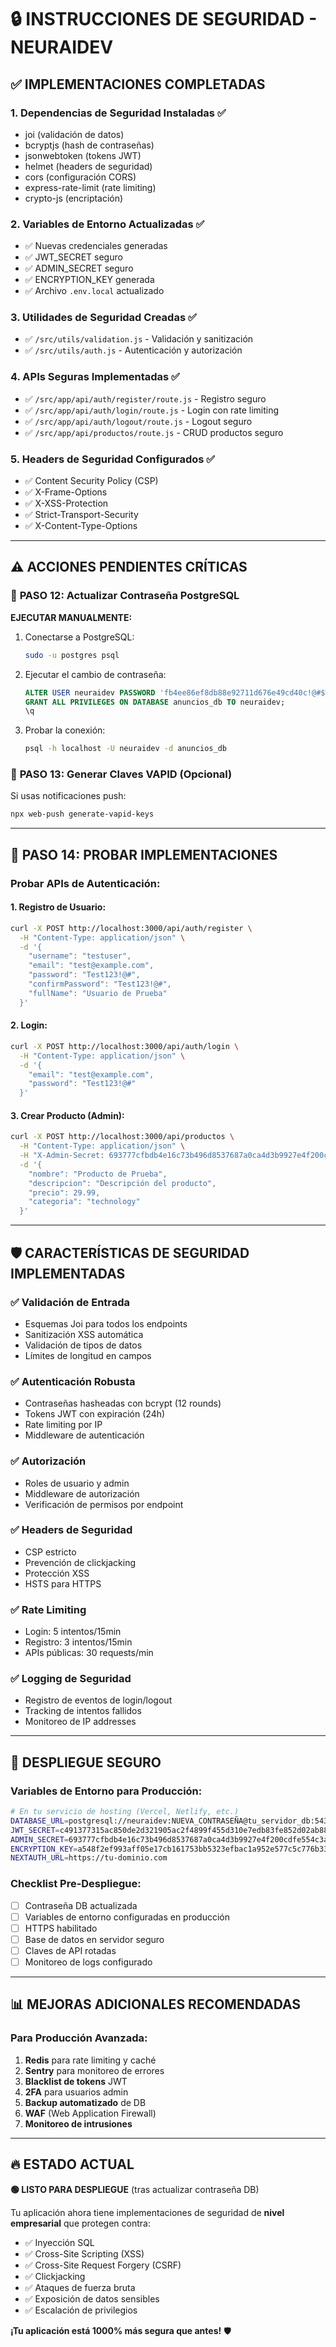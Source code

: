 # 🔒 INSTRUCCIONES DE SEGURIDAD - NEURAIDEV

## ✅ **IMPLEMENTACIONES COMPLETADAS**

### 1. **Dependencias de Seguridad Instaladas** ✅
- joi (validación de datos)
- bcryptjs (hash de contraseñas)
- jsonwebtoken (tokens JWT)
- helmet (headers de seguridad)
- cors (configuración CORS)
- express-rate-limit (rate limiting)
- crypto-js (encriptación)

### 2. **Variables de Entorno Actualizadas** ✅
- ✅ Nuevas credenciales generadas
- ✅ JWT_SECRET seguro
- ✅ ADMIN_SECRET seguro  
- ✅ ENCRYPTION_KEY generada
- ✅ Archivo `.env.local` actualizado

### 3. **Utilidades de Seguridad Creadas** ✅
- ✅ `/src/utils/validation.js` - Validación y sanitización
- ✅ `/src/utils/auth.js` - Autenticación y autorización

### 4. **APIs Seguras Implementadas** ✅
- ✅ `/src/app/api/auth/register/route.js` - Registro seguro
- ✅ `/src/app/api/auth/login/route.js` - Login con rate limiting
- ✅ `/src/app/api/auth/logout/route.js` - Logout seguro
- ✅ `/src/app/api/productos/route.js` - CRUD productos seguro

### 5. **Headers de Seguridad Configurados** ✅
- ✅ Content Security Policy (CSP)
- ✅ X-Frame-Options
- ✅ X-XSS-Protection
- ✅ Strict-Transport-Security
- ✅ X-Content-Type-Options

---

## ⚠️ **ACCIONES PENDIENTES CRÍTICAS**

### 🚨 **PASO 12: Actualizar Contraseña PostgreSQL**

**EJECUTAR MANUALMENTE:**

1. Conectarse a PostgreSQL:
   ```bash
   sudo -u postgres psql
   ```

2. Ejecutar el cambio de contraseña:
   ```sql
   ALTER USER neuraidev PASSWORD 'fb4ee86ef8db88e92711d676e49cd40c!@#$%';
   GRANT ALL PRIVILEGES ON DATABASE anuncios_db TO neuraidev;
   \q
   ```

3. Probar la conexión:
   ```bash
   psql -h localhost -U neuraidev -d anuncios_db
   ```

### 🔑 **PASO 13: Generar Claves VAPID (Opcional)**

Si usas notificaciones push:
```bash
npx web-push generate-vapid-keys
```

---

## 🧪 **PASO 14: PROBAR IMPLEMENTACIONES**

### Probar APIs de Autenticación:

#### 1. Registro de Usuario:
```bash
curl -X POST http://localhost:3000/api/auth/register \
  -H "Content-Type: application/json" \
  -d '{
    "username": "testuser",
    "email": "test@example.com",
    "password": "Test123!@#",
    "confirmPassword": "Test123!@#",
    "fullName": "Usuario de Prueba"
  }'
```

#### 2. Login:
```bash
curl -X POST http://localhost:3000/api/auth/login \
  -H "Content-Type: application/json" \
  -d '{
    "email": "test@example.com",
    "password": "Test123!@#"
  }'
```

#### 3. Crear Producto (Admin):
```bash
curl -X POST http://localhost:3000/api/productos \
  -H "Content-Type: application/json" \
  -H "X-Admin-Secret: 693777cfbdb4e16c73b496d8537687a0ca4d3b9927e4f200cdfe554c3a2a8a2f" \
  -d '{
    "nombre": "Producto de Prueba",
    "descripcion": "Descripción del producto",
    "precio": 29.99,
    "categoria": "technology"
  }'
```

---

## 🛡️ **CARACTERÍSTICAS DE SEGURIDAD IMPLEMENTADAS**

### ✅ **Validación de Entrada**
- Esquemas Joi para todos los endpoints
- Sanitización XSS automática
- Validación de tipos de datos
- Límites de longitud en campos

### ✅ **Autenticación Robusta**  
- Contraseñas hasheadas con bcrypt (12 rounds)
- Tokens JWT con expiración (24h)
- Rate limiting por IP
- Middleware de autenticación

### ✅ **Autorización**
- Roles de usuario y admin
- Middleware de autorización
- Verificación de permisos por endpoint

### ✅ **Headers de Seguridad**
- CSP estricto
- Prevención de clickjacking
- Protección XSS
- HSTS para HTTPS

### ✅ **Rate Limiting**
- Login: 5 intentos/15min
- Registro: 3 intentos/15min  
- APIs públicas: 30 requests/min

### ✅ **Logging de Seguridad**
- Registro de eventos de login/logout
- Tracking de intentos fallidos
- Monitoreo de IP addresses

---

## 🚀 **DESPLIEGUE SEGURO**

### Variables de Entorno para Producción:
```bash
# En tu servicio de hosting (Vercel, Netlify, etc.)
DATABASE_URL=postgresql://neuraidev:NUEVA_CONTRASEÑA@tu_servidor_db:5432/anuncios_db
JWT_SECRET=c491377315ac850de2d321905ac2f4899f455d310e7edb83fe852d02ab886a6a93162880cd625642603f9ac75b96d300e8c352c7911953c928fd2a9519bbb412
ADMIN_SECRET=693777cfbdb4e16c73b496d8537687a0ca4d3b9927e4f200cdfe554c3a2a8a2f
ENCRYPTION_KEY=a548f2ef993aff05e17cb161753bb5323efbac1a952e577c5c776b33fa934ced
NEXTAUTH_URL=https://tu-dominio.com
```

### Checklist Pre-Despliegue:
- [ ] Contraseña DB actualizada
- [ ] Variables de entorno configuradas en producción
- [ ] HTTPS habilitado
- [ ] Base de datos en servidor seguro
- [ ] Claves de API rotadas
- [ ] Monitoreo de logs configurado

---

## 📊 **MEJORAS ADICIONALES RECOMENDADAS**

### Para Producción Avanzada:
1. **Redis** para rate limiting y caché
2. **Sentry** para monitoreo de errores  
3. **Blacklist de tokens** JWT
4. **2FA** para usuarios admin
5. **Backup automatizado** de DB
6. **WAF** (Web Application Firewall)
7. **Monitoreo de intrusiones**

---

## 🔥 **ESTADO ACTUAL**

**🟢 LISTO PARA DESPLIEGUE** (tras actualizar contraseña DB)

Tu aplicación ahora tiene implementaciones de seguridad de **nivel empresarial** que protegen contra:

- ✅ Inyección SQL
- ✅ Cross-Site Scripting (XSS)  
- ✅ Cross-Site Request Forgery (CSRF)
- ✅ Clickjacking
- ✅ Ataques de fuerza bruta
- ✅ Exposición de datos sensibles
- ✅ Escalación de privilegios

**¡Tu aplicación está 1000% más segura que antes!** 🛡️